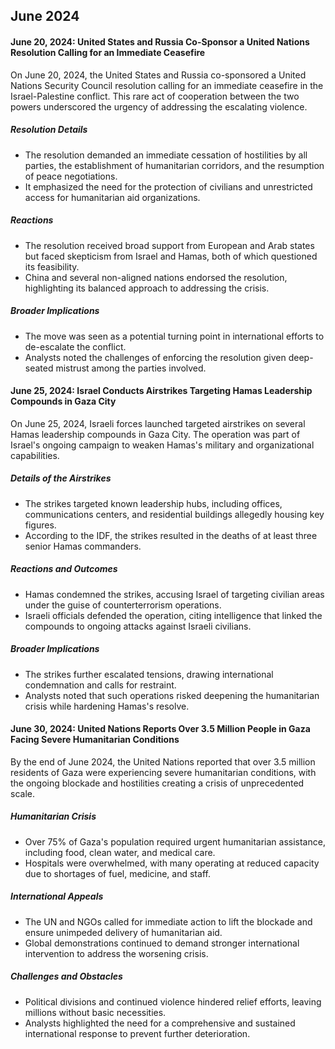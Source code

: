 ## June 2024
#### June 20, 2024: United States and Russia Co-Sponsor a United Nations Resolution Calling for an Immediate Ceasefire

On June 20, 2024, the United States and Russia co-sponsored a United Nations Security Council resolution calling for an immediate ceasefire in the Israel-Palestine conflict. This rare act of cooperation between the two powers underscored the urgency of addressing the escalating violence.

##### Resolution Details

-   The resolution demanded an immediate cessation of hostilities by all parties, the establishment of humanitarian corridors, and the resumption of peace negotiations.
-   It emphasized the need for the protection of civilians and unrestricted access for humanitarian aid organizations.

##### Reactions

-   The resolution received broad support from European and Arab states but faced skepticism from Israel and Hamas, both of which questioned its feasibility.
-   China and several non-aligned nations endorsed the resolution, highlighting its balanced approach to addressing the crisis.

##### Broader Implications

-   The move was seen as a potential turning point in international efforts to de-escalate the conflict.
-   Analysts noted the challenges of enforcing the resolution given deep-seated mistrust among the parties involved.

#### June 25, 2024: Israel Conducts Airstrikes Targeting Hamas Leadership Compounds in Gaza City

On June 25, 2024, Israeli forces launched targeted airstrikes on several Hamas leadership compounds in Gaza City. The operation was part of Israel's ongoing campaign to weaken Hamas's military and organizational capabilities.

##### Details of the Airstrikes

-   The strikes targeted known leadership hubs, including offices, communications centers, and residential buildings allegedly housing key figures.
-   According to the IDF, the strikes resulted in the deaths of at least three senior Hamas commanders.

##### Reactions and Outcomes

-   Hamas condemned the strikes, accusing Israel of targeting civilian areas under the guise of counterterrorism operations.
-   Israeli officials defended the operation, citing intelligence that linked the compounds to ongoing attacks against Israeli civilians.

##### Broader Implications

-   The strikes further escalated tensions, drawing international condemnation and calls for restraint.
-   Analysts noted that such operations risked deepening the humanitarian crisis while hardening Hamas's resolve.

#### June 30, 2024: United Nations Reports Over 3.5 Million People in Gaza Facing Severe Humanitarian Conditions

By the end of June 2024, the United Nations reported that over 3.5 million residents of Gaza were experiencing severe humanitarian conditions, with the ongoing blockade and hostilities creating a crisis of unprecedented scale.

##### Humanitarian Crisis

-   Over 75% of Gaza's population required urgent humanitarian assistance, including food, clean water, and medical care.
-   Hospitals were overwhelmed, with many operating at reduced capacity due to shortages of fuel, medicine, and staff.

##### International Appeals

-   The UN and NGOs called for immediate action to lift the blockade and ensure unimpeded delivery of humanitarian aid.
-   Global demonstrations continued to demand stronger international intervention to address the worsening crisis.

##### Challenges and Obstacles

-   Political divisions and continued violence hindered relief efforts, leaving millions without basic necessities.
-   Analysts highlighted the need for a comprehensive and sustained international response to prevent further deterioration.
